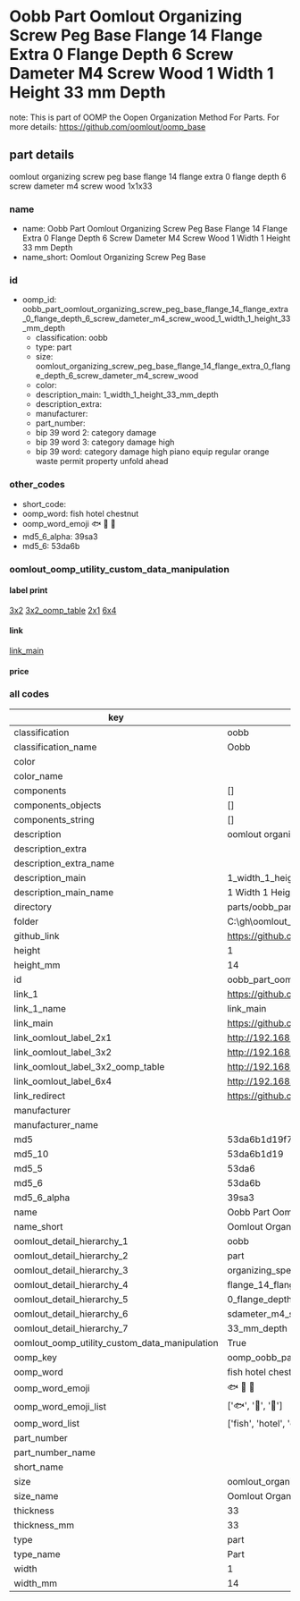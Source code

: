 # Oobb Part Oomlout Organizing Screw Peg Base Flange 14 Flange Extra 0 Flange Depth 6 Screw Dameter M4 Screw Wood 1 Width 1 Height 33 mm Depth  

note: This is part of OOMP the Oopen Organization Method For Parts. For more details: https://github.com/oomlout/oomp_base

##  part details
  



oomlout organizing screw peg base flange 14 flange extra 0 flange depth 6 screw dameter m4 screw wood 1x1x33



### name
* name: Oobb Part Oomlout Organizing Screw Peg Base Flange 14 Flange Extra 0 Flange Depth 6 Screw Dameter M4 Screw Wood 1 Width 1 Height 33 mm Depth
* name_short: Oomlout Organizing Screw Peg Base
### id
* oomp_id: oobb_part_oomlout_organizing_screw_peg_base_flange_14_flange_extra_0_flange_depth_6_screw_dameter_m4_screw_wood_1_width_1_height_33_mm_depth
  * classification: oobb
  * type: part
  * size: oomlout_organizing_screw_peg_base_flange_14_flange_extra_0_flange_depth_6_screw_dameter_m4_screw_wood
  * color: 
  * description_main: 1_width_1_height_33_mm_depth
  * description_extra: 
  * manufacturer: 
  * part_number: 
  * bip 39 word 2: category damage
  * bip 39 word 3: category damage high
  * bip 39 word: category damage high piano equip regular orange waste permit property unfold ahead

### other_codes
* short_code: 
* oomp_word: fish hotel chestnut
* oomp_word_emoji :fish: :hotel: :chestnut:
* md5_6_alpha: 39sa3
* md5_6: 53da6b






### oomlout_oomp_utility_custom_data_manipulation
#### label print
[3x2](http://192.168.1.245:1112/?label=oomp%2039sa3)
[3x2_oomp_table](http://192.168.1.108:1112/?label=oomp%2039sa3)
[2x1](http://192.168.1.242:1112/?label=oomp%2039sa3)
[6x4](http://192.168.1.55:1112/?label=oomp%2039sa3)    

#### link

[link_main](https://github.com/oomlout/oomlout_oobb_version_4_generated_parts/tree/main/navigation_oomp/oobb/part/oomlout_organizing_screw_peg_base_flange_14_flange_extra_0_flange_depth_6_screw_dameter_m4_screw_wood/1_width_1_height_33_mm_depth/part)                              

#### price







### all codes 
| key | value |  
| --- | --- |  
| classification | oobb |  
| classification_name | Oobb |  
| color |  |  
| color_name |  |  
| components | [] |  
| components_objects | [] |  
| components_string | [] |  
| description | oomlout organizing screw peg base flange 14 flange extra 0 flange depth 6 screw dameter m4 screw wood 1x1x33 |  
| description_extra |  |  
| description_extra_name |  |  
| description_main | 1_width_1_height_33_mm_depth |  
| description_main_name | 1 Width 1 Height 33 mm Depth |  
| directory | parts/oobb_part_oomlout_organizing_screw_peg_base_flange_14_flange_extra_0_flange_depth_6_screw_dameter_m4_screw_wood_1_width_1_height_33_mm_depth |  
| folder | C:\gh\oomlout_oobb_version_4_generated_parts\parts\oobb_part_oomlout_organizing_screw_peg_base_flange_14_flange_extra_0_flange_depth_6_screw_dameter_m4_screw_wood_1_width_1_height_33_mm_depth |  
| github_link | https://github.com/oomlout/oomlout_oomp_part_src/tree/main/parts/oobb_part_oomlout_organizing_screw_peg_base_flange_14_flange_extra_0_flange_depth_6_screw_dameter_m4_screw_wood_1_width_1_height_33_mm_depth |  
| height | 1 |  
| height_mm | 14 |  
| id | oobb_part_oomlout_organizing_screw_peg_base_flange_14_flange_extra_0_flange_depth_6_screw_dameter_m4_screw_wood_1_width_1_height_33_mm_depth |  
| link_1 | https://github.com/oomlout/oomlout_oobb_version_4_generated_parts/tree/main/navigation_oomp/oobb/part/oomlout_organizing_screw_peg_base_flange_14_flange_extra_0_flange_depth_6_screw_dameter_m4_screw_wood/1_width_1_height_33_mm_depth/part |  
| link_1_name | link_main |  
| link_main | https://github.com/oomlout/oomlout_oobb_version_4_generated_parts/tree/main/navigation_oomp/oobb/part/oomlout_organizing_screw_peg_base_flange_14_flange_extra_0_flange_depth_6_screw_dameter_m4_screw_wood/1_width_1_height_33_mm_depth/part |  
| link_oomlout_label_2x1 | http://192.168.1.242:1112/?label=oomp%2039sa3 |  
| link_oomlout_label_3x2 | http://192.168.1.245:1112/?label=oomp%2039sa3 |  
| link_oomlout_label_3x2_oomp_table | http://192.168.1.108:1112/?label=oomp%2039sa3 |  
| link_oomlout_label_6x4 | http://192.168.1.55:1112/?label=oomp%2039sa3 |  
| link_redirect | https://github.com/oomlout/oomlout_oobb_version_4_generated_parts/tree/main/parts/oobb_oomlout_organizing_screw_peg_base_flange_14_flange_extra_0_flange_depth_6_screw_dameter_m4_screw_wood_01_01_33 |  
| manufacturer |  |  
| manufacturer_name |  |  
| md5 | 53da6b1d19f7b37ad3261a40d70dc121 |  
| md5_10 | 53da6b1d19 |  
| md5_5 | 53da6 |  
| md5_6 | 53da6b |  
| md5_6_alpha | 39sa3 |  
| name | Oobb Part Oomlout Organizing Screw Peg Base Flange 14 Flange Extra 0 Flange Depth 6 Screw Dameter M4 Screw Wood 1 Width 1 Height 33 mm Depth |  
| name_short | Oomlout Organizing Screw Peg Base |  
| oomlout_detail_hierarchy_1 | oobb |  
| oomlout_detail_hierarchy_2 | part |  
| oomlout_detail_hierarchy_3 | organizing_speg_base |  
| oomlout_detail_hierarchy_4 | flange_14_flange_extra |  
| oomlout_detail_hierarchy_5 | 0_flange_depth_6 |  
| oomlout_detail_hierarchy_6 | sdameter_m4_swood |  
| oomlout_detail_hierarchy_7 | 33_mm_depth |  
| oomlout_oomp_utility_custom_data_manipulation | True |  
| oomp_key | oomp_oobb_part_oomlout_organizing_screw_peg_base_flange_14_flange_extra_0_flange_depth_6_screw_dameter_m4_screw_wood_1_width_1_height_33_mm_depth |  
| oomp_word | fish hotel chestnut |  
| oomp_word_emoji | :fish: :hotel: :chestnut: |  
| oomp_word_emoji_list | [':fish:', ':hotel:', ':chestnut:'] |  
| oomp_word_list | ['fish', 'hotel', 'chestnut'] |  
| part_number |  |  
| part_number_name |  |  
| short_name |  |  
| size | oomlout_organizing_screw_peg_base_flange_14_flange_extra_0_flange_depth_6_screw_dameter_m4_screw_wood |  
| size_name | Oomlout Organizing Screw Peg Base Flange 14 Flange Extra 0 Flange Depth 6 Screw Dameter M4 Screw Wood |  
| thickness | 33 |  
| thickness_mm | 33 |  
| type | part |  
| type_name | Part |  
| width | 1 |  
| width_mm | 14 |  
